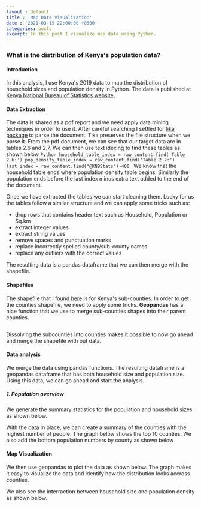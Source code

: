```yaml
---
layout : default
title : 'Map Data Visualization'
date : '2021-03-15 22:00:00 +0300'
categories: posts
excerpt: In this post I visualize map data using Python.
---
```

### What is the distribution of Kenya's population data?

#### Introduction
In this analysis, I use Kenya's 2019 data to map the distribution of household sizes and population density in Python. The data is published at [Kenya National Bureau of Statistics website.](https://www.knbs.or.ke/?page_id=3142)

#### Data Extraction
The data is shared as a pdf report and we need apply data mining techniques in order to use it. After careful searching I settled for [tika package](https://pypi.org/project/tika/) to parse the document. Tika preserves the file structure when we parse it. 
From the pdf document, we can see that our target data are in tables 2.6 and 2.7. We can then use text idexing to find these tables as shown below
`Python
household_table_index = raw_content.find('Table 2.6:')
pop_density_table_index = raw_content.find('Table 2.7:')
last_index = raw_content.find("@KNBStats")-400
`
We know that the household table ends where population density table begins. Similarly the population ends before the last index minus extra text added to the end of the document.

Once we have extracted the tables we can start cleaning them. Lucky for us the tables follow a similar structure and we can apply some tricks such as:
- drop rows that contains header text such as Household, Population or Sq.km
- extract integer values
- extract string values 
- remove spaces and punctuation marks
- replace incorrectly spelled county/sub-county names
- replace any outliers with the correct values

The resulting data is a pandas dataframe that we can then merge with the shapefile.

#### Shapefiles
The shapefile that I found [here](https://data.humdata.org/dataset/ken-administrative-boundaries) is for Kenya's sub-counties. In order to get the counties shapefile, we need to apply some tricks. **Geopandas** has a nice function that we use to merge sub-counties shapes into their parent counties. 
```Python

```
Dissolving the subcounties into counties makes it possible to now go ahead and merge the shapefile with out data. 

#### Data analysis
We merge the data using pandas functions. The resulting dataframe is a geopandas dataframe that has both household size and population size.
Using this data, we can go ahead and start the analysis.
##### 1. Population overview
We generate the summary statistics for the population and household sizes as shown below.

With the data in place, we can create a summary of the counties with the highest number of people. The graph below shows the top 10 counties.
We also add the bottom population numbers by county as shown below

#### Map Visualization
We then use geopandas to plot the data as shown below. The graph makes it easy to visualize the data and identify how the distribution looks accross counties.

We also see the interraction between household size and population density as shown below. 
